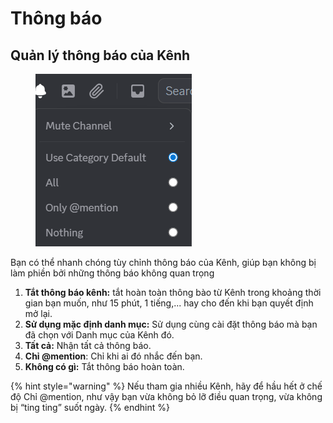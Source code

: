 # Thông báo

## Quản lý thông báo của Kênh

<div align="left"><figure><img src="../../../../../../.gitbook/assets/image (52).png" alt=""><figcaption></figcaption></figure></div>

Bạn có thể nhanh chóng tùy chỉnh thông báo của Kênh, giúp bạn không bị làm phiền bởi những thông báo không quan trọng

1. **Tắt thông báo kênh:** tắt hoàn toàn thông bào từ Kênh trong khoảng thời gian bạn muốn, như 15 phút, 1 tiếng,... hay cho đến khi bạn quyết định mở lại.
2. **Sử dụng mặc định danh mục:** Sử dụng cùng cài đặt thông báo mà bạn đã chọn với Danh mục của Kênh đó.
3. **Tất cả:** Nhận tất cả thông báo.
4. **Chỉ @mention**: Chỉ khi ai đó nhắc đến bạn.
5. **Không có gì:** Tắt thông báo hoàn toàn.

{% hint style="warning" %}
Nếu tham gia nhiều Kênh, hãy để hầu hết ở chế độ Chỉ @mention, như vậy bạn vừa không bỏ lỡ điều quan trọng, vừa không bị “ting ting” suốt ngày.
{% endhint %}
